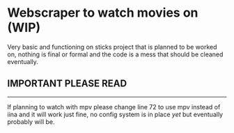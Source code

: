 # Webscraper to watch movies on (WIP)
Very basic and functioning on sticks project that is planned to be worked on, nothing is final or formal and the code is a mess that should be cleaned eventually.

## IMPORTANT PLEASE READ
---
If planning to watch with mpv please change line 72 to use mpv instead of iina and it will work just fine, no config system is in place *yet* but eventually probably will be. 
